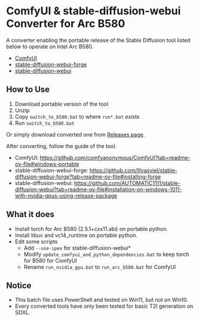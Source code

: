 # ComfyUI & stable-diffusion-webui Converter for Arc B580

A converter enabling the portable release of the Stable Diffusion tool listed below to operate on Intel Arc B580.
- [ComfyUI](https://github.com/comfyanonymous/ComfyUI)
- [stable-diffusion-webui-forge](https://github.com/lllyasviel/stable-diffusion-webui-forge)
- [stable-diffusion-webui](https://github.com/AUTOMATIC1111/stable-diffusion-webui)

## How to Use

1. Download portable version of the tool
2. Unzip
3. Copy `switch_to_b580.bat` to where `run*.bat` exists
4. Run `switch_to_b580.bat`

Or simply download converted one from [Releases page](https://github.com/bedovyy/sd-for-b580-portable/releases).

After converting, follow the guide of the tool.
- ComfyUI: https://github.com/comfyanonymous/ComfyUI?tab=readme-ov-file#windows-portable
- stable-diffusion-webui-forge: https://github.com/lllyasviel/stable-diffusion-webui-forge?tab=readme-ov-file#installing-forge
- stable-diffusion-webui: https://github.com/AUTOMATIC1111/stable-diffusion-webui?tab=readme-ov-file#installation-on-windows-1011-with-nvidia-gpus-using-release-package


## What it does

- Install torch for Arc B580 (2.5.1+cxx11.abi) on portable python.
- Install libuv and vc14_runtime on portable python.
- Edit some scripts
  - Add `--use-ipex` for stable-diffusion-webui*
  - Modify `update_comfyui_and_python_dependencies.bat` to keep torch for B580 for ComfyUI
  - Rename `run_nvidia_gpu.bat` to `run_arc_b580.bat` for ComfyUI

## Notice

- This batch file uses PowerShell and tested on Win11, but not on Win10.
- Every converted tools have only been tested for basic T2I generation on SDXL.
